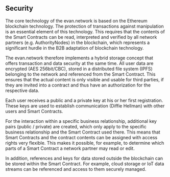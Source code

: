 ## Security

The core technology of the evan.network is based on the Ethereum blockchain technology. The protection of transactions against manipulation is an essential element of this technology. This requires that the contents of the Smart Contracts can be read, interpreted and verified by all network partners (e.g. AuthorityNodes) in the blockchain, which represents a significant hurdle in the B2B adaptation of blockchain technology.

The evan.network therefore implements a hybrid storage concept that offers transaction and data security at the same time. All user data are encrypted (AES 256bit/CBC), stored in a distributed file system (IPFS) belonging to the network and referenced from the Smart Contract. This ensures that the actual content is only visible and usable for third parties, if they are invited into a contract and thus have an authorization for the respective data.


Each user receives a public and a private key at his or her first registration. These keys are used to establish communication (Diffie Hellman) with other users and Smart Contracts. 

For the interaction within a specific business relationship, additional key pairs (public / private) are created, which only apply to the specific business relationship and the Smart Contract used there. This means that Smart Contracts and the contract contents can be assigned with access rights very flexible. This makes it possible, for example, to determine which parts of a Smart Contract a network partner may read or edit.

In addition, references and keys for data stored outside the blockchain can be stored within the Smart Contract. For example, cloud storage or IoT data streams can be referenced and access to them securely managed. 
